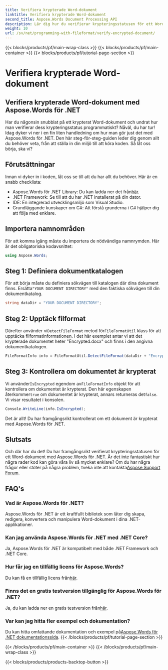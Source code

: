 ```yaml
---
title: Verifiera krypterade Word-dokument
linktitle: Verifiera krypterade Word-dokument
second_title: Aspose.Words Document Processing API
description: Lär dig hur du verifierar krypteringsstatusen för ett Word-dokument med Aspose.Words för .NET med denna steg-för-steg-guide.
weight: 10
url: /sv/net/programming-with-fileformat/verify-encrypted-document/
---
```


{{< blocks/products/pf/main-wrap-class >}}
{{< blocks/products/pf/main-container >}}
{{< blocks/products/pf/tutorial-page-section >}}

# Verifiera krypterade Word-dokument

## Verifiera krypterade Word-dokument med Aspose.Words för .NET

 Har du någonsin snubblat på ett krypterat Word-dokument och undrat hur man verifierar dess krypteringsstatus programmatiskt? Nåväl, du har tur! Idag dyker vi ner i en fin liten handledning om hur man gör just det med Aspose.Words för .NET. Den här steg-för-steg-guiden leder dig genom allt du behöver veta, från att ställa in din miljö till att köra koden. Så låt oss börja, ska vi?

## Förutsättningar

Innan vi dyker in i koden, låt oss se till att du har allt du behöver. Här är en snabb checklista:

-  Aspose.Words för .NET Library: Du kan ladda ner det från[här](https://releases.aspose.com/words/net/).
- .NET Framework: Se till att du har .NET installerat på din dator.
- IDE: En integrerad utvecklingsmiljö som Visual Studio.
- Grundläggande kunskaper om C#: Att förstå grunderna i C# hjälper dig att följa med enklare.

## Importera namnområden

För att komma igång måste du importera de nödvändiga namnrymden. Här är det obligatoriska kodavsnittet:

```csharp
using Aspose.Words;
```

## Steg 1: Definiera dokumentkatalogen

 För att börja måste du definiera sökvägen till katalogen där dina dokument finns. Ersätta`"YOUR DOCUMENT DIRECTORY"` med den faktiska sökvägen till din dokumentkatalog.

```csharp
string dataDir = "YOUR DOCUMENT DIRECTORY";
```

## Steg 2: Upptäck filformat

 Därefter använder vi`DetectFileFormat` metod för`FileFormatUtil` klass för att upptäcka filformatinformationen. I det här exemplet antar vi att det krypterade dokumentet heter "Encrypted.docx" och finns i den angivna dokumentkatalogen.

```csharp
FileFormatInfo info = FileFormatUtil.DetectFileFormat(dataDir + "Encrypted.docx");
```

## Steg 3: Kontrollera om dokumentet är krypterat

 Vi använder`IsEncrypted` egendom av`FileFormatInfo` objekt för att kontrollera om dokumentet är krypterat. Den här egenskapen återkommer`true` om dokumentet är krypterat, annars returneras det`false`. Vi visar resultatet i konsolen.

```csharp
Console.WriteLine(info.IsEncrypted);
```

Det är allt! Du har framgångsrikt kontrollerat om ett dokument är krypterat med Aspose.Words för .NET.

## Slutsats

 Och där har du det! Du har framgångsrikt verifierat krypteringsstatusen för ett Word-dokument med Aspose.Words för .NET. Är det inte fantastiskt hur några rader kod kan göra våra liv så mycket enklare? Om du har några frågor eller stöter på några problem, tveka inte att kontakta[Aspose Support Forum](https://forum.aspose.com/c/words/8).

## FAQ's

### Vad är Aspose.Words för .NET?
Aspose.Words för .NET är ett kraftfullt bibliotek som låter dig skapa, redigera, konvertera och manipulera Word-dokument i dina .NET-applikationer.

### Kan jag använda Aspose.Words för .NET med .NET Core?
Ja, Aspose.Words för .NET är kompatibelt med både .NET Framework och .NET Core.

### Hur får jag en tillfällig licens för Aspose.Words?
 Du kan få en tillfällig licens från[här](https://purchase.aspose.com/temporary-license/).

### Finns det en gratis testversion tillgänglig för Aspose.Words för .NET?
 Ja, du kan ladda ner en gratis testversion från[här](https://releases.aspose.com/).

### Var kan jag hitta fler exempel och dokumentation?
 Du kan hitta omfattande dokumentation och exempel på[Aspose.Words för .NET dokumentationssida](https://reference.aspose.com/words/net/).
{{< /blocks/products/pf/tutorial-page-section >}}

{{< /blocks/products/pf/main-container >}}
{{< /blocks/products/pf/main-wrap-class >}}

{{< blocks/products/products-backtop-button >}}
